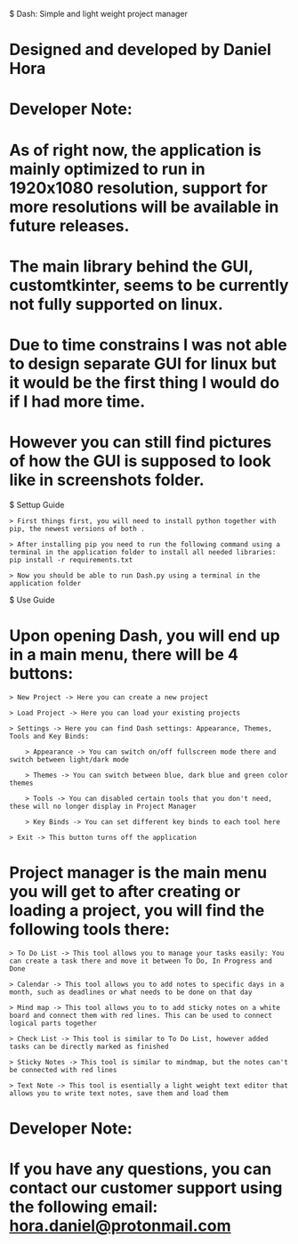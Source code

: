 $ Dash: Simple and light weight project manager

# Designed and developed by Daniel Hora

# Developer Note: 

# As of right now, the application is mainly optimized to run in 1920x1080 resolution, support for more resolutions will be available in future releases.
# The main library behind the GUI, customtkinter, seems to be currently not fully supported on linux. 
# Due to time constrains I was not able to design separate GUI for linux but it would be the first thing I would do if I had more time.
# However you can still find pictures of how the GUI is supposed to look like in screenshots folder.

$ Settup Guide

    > First things first, you will need to install python together with pip, the newest versions of both .

    > After installing pip you need to run the following command using a terminal in the application folder to install all needed libraries: pip install -r requirements.txt

    > Now you should be able to run Dash.py using a terminal in the application folder

$ Use Guide

# Upon opening Dash, you will end up in a main menu, there will be 4 buttons:

    > New Project -> Here you can create a new project

    > Load Project -> Here you can load your existing projects

    > Settings -> Here you can find Dash settings: Appearance, Themes, Tools and Key Binds:

        > Appearance -> You can switch on/off fullscreen mode there and switch between light/dark mode

        > Themes -> You can switch between blue, dark blue and green color themes

        > Tools -> You can disabled certain tools that you don't need, these will no longer display in Project Manager

        > Key Binds -> You can set different key binds to each tool here

    > Exit -> This button turns off the application

# Project manager is the main menu you will get to after creating or loading a project, you will find the following tools there:

    > To Do List -> This tool allows you to manage your tasks easily: You can create a task there and move it between To Do, In Progress and Done

    > Calendar -> This tool allows you to add notes to specific days in a month, such as deadlines or what needs to be done on that day
 
    > Mind map -> This tool allows you to to add sticky notes on a white board and connect them with red lines. This can be used to connect logical parts together

    > Check List -> This tool is similar to To Do List, however added tasks can be directly marked as finished

    > Sticky Notes -> This tool is similar to mindmap, but the notes can't be connected with red lines

    > Text Note -> This tool is esentially a light weight text editor that allows you to write text notes, save them and load them

# Developer Note:

# If you have any questions, you can contact our customer support using the following email: hora.daniel@protonmail.com
